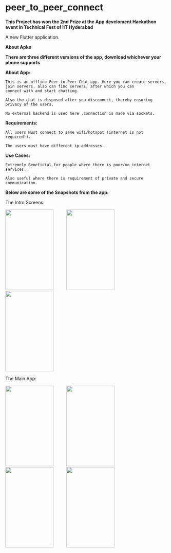 # peer_to_peer_connect

**This Project has won the 2nd Prize at the App develoment Hackathon event in Technical Fest of IIT Hyderabad**

A new Flutter application.

**About Apks**

**There are three different versions of the app, download whichever your phone supports**

**About App:**

    This is an offline Peer-to-Peer Chat app. Here you can create servers, join servers, also can find servers; after which you can 
    connect with and start chatting.
    
    Also the chat is disposed after you disconnect, thereby ensuring privacy of the users.
    
    No external backend is used here ,connection is made via sockets.
    
    
**Requirements:**

    All users Must connect to same wifi/hotspot (internet is not required!).
    
    The users must have different ip-addresses.
    
**Use Cases:**

    Extremely Beneficial for people where there is poor/no internet services.
    
    Also useful where there is requirement of private and secure communication.
    
    
**Below are some of the Snapshots from the app:**

The Intro Screens:

<p float="left" padding: 40>
  <img src="https://user-images.githubusercontent.com/59718916/112744898-a08d3180-8fc1-11eb-9d98-c1ed163d5be3.jpeg" height="250" width="150">
    &emsp;
    &emsp;
  <img src="https://user-images.githubusercontent.com/59718916/112744941-07124f80-8fc2-11eb-91b7-15df7a355bf9.jpeg" height="250" width="150">
    &emsp;
    &emsp;
  <img src="https://user-images.githubusercontent.com/59718916/112744901-a3882200-8fc1-11eb-8fbf-0a216f76445d.jpeg" height="250" width="150">
</p>


The Main App:

<p float="left" padding: 40>
  <img src="https://user-images.githubusercontent.com/59718916/112745035-e1d21100-8fc2-11eb-8fcf-cd79c32619dc.jpeg" height="250" width="150">
    &emsp;
    &emsp;
  <img src="https://user-images.githubusercontent.com/59718916/112745054-08904780-8fc3-11eb-8fe0-ffe030033923.jpeg" height="250" width="150">
    &emsp;
    &emsp;
  <img src="https://user-images.githubusercontent.com/59718916/112745060-18a82700-8fc3-11eb-9080-2ab11c8d8a3b.jpeg" height="250" width="150">
    &emsp;
    &emsp;
  <img src="https://user-images.githubusercontent.com/59718916/112745075-3bd2d680-8fc3-11eb-9bb7-42f615d3b122.jpeg" height="250" width="150">
</p>

